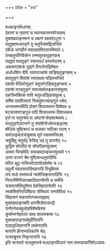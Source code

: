 +++
title = "४७"

+++
   
मध्यरङ्गविधानम्  
देवानां च नृपाणां च स्थानकासनयोग्यकम्   
मुक्ताप्रपाङ्गमानं च लक्षणं वक्ष्यतेऽधुना १  
यद्युक्तमध्यरङ्गे तु चतुस्त्रिंशद्विभाजिते   
एकैकं भागहीनं स्यात्प्रपाविस्तारमिष्यते २  
तच्चतुर्भागिकैकेन तन्मसूरकतुङ्गकम्   
तद्द्वयं पादतुङ्गं स्यात्तदर्धं प्रस्तरोदयम् ३  
अथवाष्टांशकं तुङ्गे विभजेत्तद्विशेषतः   
अर्धार्धांशेन वेदिः स्यात्पञ्चांशं चाङ्घ्रितुङ्गकम् ४  
प्रपातुङ्गं शिवांशं स्यादथवा षड्विभाजिते   
एकांशं वेदिकोत्तुङ्गं चतुर्भागाङ्घ्रितुङ्गकम् ५  
एकांशं मञ्चतुङ्गं स्यात्सर्वालङ्कारसंयुतम्   
एकत्रिभक्तिकं वापि चतुरर्धाङ्घ्रिसंयुतम् ६  
सर्वेषां पादविस्तारं त्रिचतुष्पञ्चाङ्गुलं भवेत्   
धान्यस्तम्भमिति प्रोक्तं शिलास्तम्भं विशेषतः ७  
षट्सप्ताष्टाङ्गुलं वापि शिलास्तम्भं विशालकम्   
वृत्तं वा चतुरश्रम् वा अष्टाश्रं षोडशाश्रकम् ८  
पादतुङ्गेऽष्टभागे तु त्रयांशेनोर्ध्वमलङ्कृतम्   
बोधिकं मुष्टिबन्धं च फलका नाटिका घटम् ९  
सर्वालङ्कारसंयुक्तम् मूले पद्मसमन्वितम्   
चतुर्दिक्षु चतुर्भद्रं केचिद् भद्रं तु कारयेत् १०  
कुट्टिमं चोपपीठं वा सोपपीठमसूरकम्   
अथवा चिन्हवेदिः स्यात्प्रपालङ्कारमुच्यते ११  
उत्तरं वाजनं चैव मुष्टिबन्धलुपादिभिः   
परितः क्षुद्र नासिभ्योऽष्टषोडशमेव च १२  
तदूर्ध्वे व्यालरूपादिमकरादि विभूषितम्   
तत्र मध्ये सभामध्ये न्यसेत्सिंहासनादिभिः १३  
नित्यनैमित्तिकाख्यादिकाम्यैरपि च सर्वभिः   
चक्रवर्त्यादिभूतैश्च देवसिंहासनोपरि १४  
स्वशक्तिभिरधिष्ठित्य संस्थिता जनसेविता १५  
सिंहासनं मकरतोरणकल्पवृक्षम्  
मुक्ताप्रपाङ्गमपि दारुशिलेष्टकाद्यैः   
रत्नैरनेकबहुलोहविशेषकैश्च   
कुर्यान्मनोहरतरं चाथ सालभक्त्या १६  
मुक्ताप्रपाङ्गार्थमुदीरितानि  
पादाद्यधिष्ठानानि तथोत्तराभिः   
मानानि हीनान्यधिकानि चेत्  
राजराष्ट्रस्य निकृन्तनानि १७  
इति मानसारे वास्तुशास्त्रे मध्यरङ्गविधानं नाम सप्तचत्वारिंशोऽध्यायः
